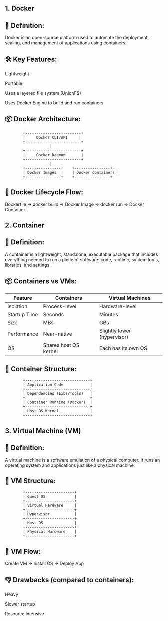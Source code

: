 ## 1. Docker

## 🧠 Definition:
Docker is an open-source platform used to automate the deployment, scaling, and management of applications using containers.

## 🛠 Key Features:
Lightweight

Portable

Uses a layered file system (UnionFS)

Uses Docker Engine to build and run containers

## 📦 Docker Architecture:

            +-------------------------+
            |     Docker CLI/API     |
            +-------------------------+
                        |
            +-------------------------+
            |     Docker Daemon       |
            +-------------------------+
                        |
            +----------------+    +----------------+
            | Docker Images  |    | Docker Containers |
            +----------------+    +----------------+

## 🔄 Docker Lifecycle Flow:

Dockerfile → docker build → Docker Image → docker run → Docker Container

## 2. Container

## 🧠 Definition:

A container is a lightweight, standalone, executable package that includes everything needed to run a piece of software: code, runtime, system tools, libraries, and settings.

## 📦 Containers vs VMs:

| Feature      | Containers            | Virtual Machines            |
| ------------ | --------------------- | --------------------------- |
| Isolation    | Process-level         | Hardware-level              |
| Startup Time | Seconds               | Minutes                     |
| Size         | MBs                   | GBs                         |
| Performance  | Near-native           | Slightly lower (hypervisor) |
| OS           | Shares host OS kernel | Each has its own OS         |

## 🧰 Container Structure:

            +-----------------------------+
            | Application Code            |
            +-----------------------------+
            | Dependencies (Libs/Tools)   |
            +-----------------------------+
            | Container Runtime (Docker)  |
            +-----------------------------+
            | Host OS Kernel              |
            +-----------------------------+

## 3. Virtual Machine (VM)

## 🧠 Definition:

A virtual machine is a software emulation of a physical computer. It runs an operating system and applications just like a physical machine.

## 🧱 VM Structure:

            +----------------------+
            | Guest OS             |
            +----------------------+
            | Virtual Hardware     |
            +----------------------+
            | Hypervisor           |
            +----------------------+
            | Host OS              |
            +----------------------+
            | Physical Hardware    |
            +----------------------+

## 🔄 VM Flow:

Create VM → Install OS → Deploy App

## 👎 Drawbacks (compared to containers):

Heavy

Slower startup

Resource intensive


